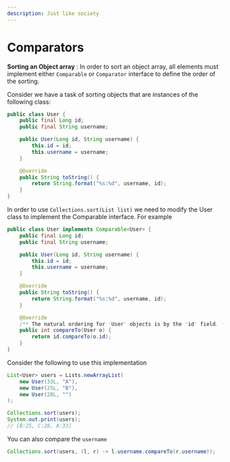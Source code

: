 ```yaml
---
description: Just like society
---
```


# Comparators

**Sorting an Object array** : In order to sort an object array, all elements must implement either `Comparable` or `Comparator` interface to define the order of the sorting.

Consider we have a task of sorting objects that are instances of the following class:

```java
public class User {
    public final Long id;
    public final String username;

    public User(Long id, String username) {
        this.id = id;
        this.username = username;
    }

    @Override
    public String toString() {
        return String.format("%s:%d", username, id);
    }
}
```

In order to use `Collections.sort(List list)` we need to modify the User class to implement the Comparable interface. For example

```java
public class User implements Comparable<User> {
    public final Long id;
    public final String username;

    public User(Long id, String username) {
        this.id = id;
        this.username = username;
    }

    @Override
    public String toString() {
        return String.format("%s:%d", username, id);
    }

    @Override
    /** The natural ordering for 'User' objects is by the 'id' field. */
    public int compareTo(User o) {
        return id.compareTo(o.id);
    }
}
```

Consider the following to use this implementation

```java
List<User> users = Lists.newArrayList(
    new User(33L, "A"),
    new User(25L, "B"),
    new User(28L, "")
);

Collections.sort(users);
System.out.print(users);
// [B:25, C:28, A:33]
```

You can also compare the `username`

```java
Collections.sort(users, (l, r) -> l.username.compareTo(r.username));
```

